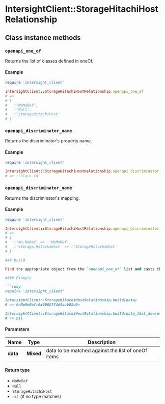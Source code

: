 # IntersightClient::StorageHitachiHostRelationship

## Class instance methods

### `openapi_one_of`

Returns the list of classes defined in oneOf.

#### Example

```ruby
require 'intersight_client'

IntersightClient::StorageHitachiHostRelationship.openapi_one_of
# =>
# [
#   :'MoMoRef',
#   :'Null',
#   :'StorageHitachiHost'
# ]
```

### `openapi_discriminator_name`

Returns the discriminator's property name.

#### Example

```ruby
require 'intersight_client'

IntersightClient::StorageHitachiHostRelationship.openapi_discriminator_name
# => :'class_id'
```

### `openapi_discriminator_name`

Returns the discriminator's mapping.

#### Example

```ruby
require 'intersight_client'

IntersightClient::StorageHitachiHostRelationship.openapi_discriminator_mapping
# =>
# {
#   :'mo.MoRef' => :'MoMoRef',
#   :'storage.HitachiHost' => :'StorageHitachiHost'
# }

### build

Find the appropriate object from the `openapi_one_of` list and casts the data into it.

#### Example

```ruby
require 'intersight_client'

IntersightClient::StorageHitachiHostRelationship.build(data)
# => #<MoMoRef:0x00007fdd4aab02a0>

IntersightClient::StorageHitachiHostRelationship.build(data_that_doesnt_match)
# => nil
```

#### Parameters

| Name | Type | Description |
| ---- | ---- | ----------- |
| **data** | **Mixed** | data to be matched against the list of oneOf items |

#### Return type

- `MoMoRef`
- `Null`
- `StorageHitachiHost`
- `nil` (if no type matches)

